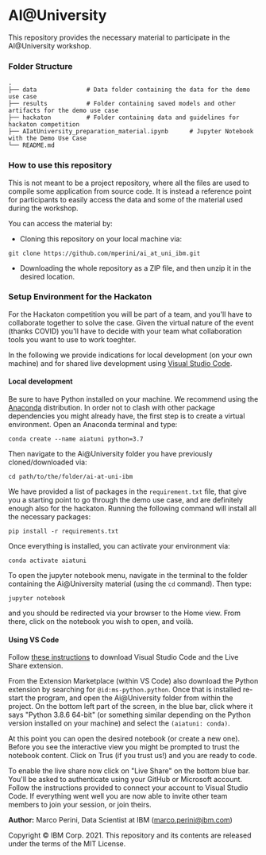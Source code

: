 # AI@University
This repository provides the necessary material to participate in the AI@University workshop. 

### Folder Structure
    .
    ├── data              # Data folder containing the data for the demo use case
    ├── results           # Folder containing saved models and other artifacts for the demo use case
    ├── hackaton          # Folder containing data and guidelines for hackaton competition
    ├── AIatUniversity_preparation_material.ipynb      # Jupyter Notebook with the Demo Use Case 
    └── README.md
    
### How to use this repository
This is not meant to be a project repository, where all the files are used to compile some application from source code. It is instead a reference point for participants to easily access the data and some of the material used during the workshop.

You can access the material by:

- Cloning this repository on your local machine via:
```
git clone https://github.com/mperini/ai_at_uni_ibm.git
```

- Downloading the whole repository as a ZIP file, and then unzip it in the desired location.

### Setup Environment for the Hackaton
For the Hackaton competition you will be part of a team, and you'll have to collaborate together to solve the case. Given the virtual nature of the event (thanks COVID) you'll have to decide with your team what collaboration tools you want to use to work toeghter. 

In the following we provide indications for local development (on your own machine) and for shared live development using [Visual Studio Code](https://code.visualstudio.com/).

#### Local development
Be sure to have Python installed on your machine. We recommend using the [Anaconda](https://docs.anaconda.com/anaconda/install/) distribution. 
In order not to clash with other package dependencies you might already have, the first step is to create a virtual environment. Open an Anaconda terminal and type: 
```
conda create --name aiatuni python=3.7
```
Then navigate to the Ai@University folder you have previously cloned/downloaded via:
```
cd path/to/the/folder/ai-at-uni-ibm
```
We have provided a list of packages in the `requirement.txt` file, that give you a starting point to go through the demo use case, and are definitely enough also for the hackaton. Running the following command will install all the necessary packages:
```
pip install -r requirements.txt
```

Once everything is installed, you can activate your environment via:
```
conda activate aiatuni
```

To open the jupyter notebook menu, navigate in the terminal to the folder containing the Ai@University material (using the `cd` command). Then type:
```
jupyter notebook
```
and you should be redirected via your browser to the Home view. From there, click on the notebook you wish to open, and voilà.

#### Using VS Code
Follow [these instructions](https://docs.microsoft.com/en-us/visualstudio/liveshare/) to download Visual Studio Code and the Live Share extension. 

From the Extension Marketplace (within VS Code) also download the Python extension by searching for `@id:ms-python.python`. Once that is installed re-start the program, and open the Ai@University folder from within the project. On the bottom left part of the screen, in the blue bar, click where it says "Python 3.8.6 64-bit" (or something similar depending on the Python version installed on your machine) and select the `(aiatuni: conda)`.

At this point you can open the desired notebook (or create a new one). Before you see the interactive view you might be prompted to trust the notebook content. Click on Trus (if you trust us!) and you are ready to code.

To enable the live share now click on "Live Share" on the bottom blue bar. You'll be asked to authenticate using your GitHub or Microsoft account. Follow the instructions provided to connect your account to Visual Studio Code. If everything went well you are now able to invite other team members to join your session, or join theirs.


__Author:__ Marco Perini, Data Scientist at IBM (marco.perini@ibm.com) 

Copyright © IBM Corp. 2021. This repository and its contents are released under the terms of the MIT License.